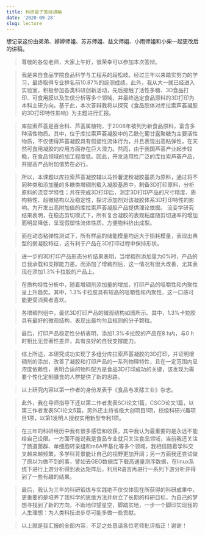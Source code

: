 ```yaml
---
title: 科研苗子答辩讲稿
date: '2020-09-28'
slug: lecture
---
```


想记录这份由弟弟、婷婷师姐、苏苏师姐、益文师姐、小雨师姐和小柴一起更改后的讲稿。

>尊敬的各位老师，大家上午好，很荣幸可以参加本次答辩。

>我是来自食品学院食品科学与工程系的段松岐。经过三年以来踏实努力的学习，最终取得专业排名前10.87%的综测成绩。此外，我从大一就已经进入实验室，积极参加各类科研创新活动，先后接触了活性多糖、3D食品打印、可食用膜以及生信分析等多个领域，并最终选定食品原料的3D打印为本科主研方向。基于此，本次答辩我将以探究《食品胶体对库拉索芦荟凝胶的3D打印特性影响》为主题进行汇报。

>库拉索芦荟是百合科、芦荟属植物，于2008年被列为新食品原料，富含多种活性物质。其中，位于库拉索芦荟凝胶中的乙酰化葡甘露聚糖为主要活性物质，不仅使得芦荟凝胶具有假塑性流体行为，并且表现出高粘弹性，在天然可食用凝胶的应用方面存在巨大潜力。然而，由于我国芦荟产业起步较晚，在食品领域的加工程度低。因此，开发适用性广泛的库拉索芦荟产品，并提高产品附加值势在必行。

>所以，本课题以库拉索芦荟凝胶辅以马铃薯淀粉凝胶基质为原料，通过将不同种类和添加量的多糖类增稠剂载入凝胶基质中，制备3D打印原料，分析原料的流变学特性；并在完成3D打印后，测定3D打印产品的尺寸精度、质构特性、超微结构以及稳定性，探讨添加剂对该凝胶体系3D打印特性的影响。为开发出高附加值的库拉索芦荟凝胶产品提供理论依据。
流变学研究结果表明，在稳态剪切模式下，所有复合凝胶的表观粘度随剪切速率的增加而明显降低，呈现假塑性流体性质，方便物料挤出成型。

>而在动态粘弹性测试下，所有样品的储能模量均远大于损耗模量，表现出典型的弱凝胶特征，这有利于产品在3D打印过程中保持形状。

>进一步的3D打印产品形态分析结果表明，当增稠剂添加量为0%时，产品的自我承载和支撑能力差。而添加了增稠剂后，这一情况有很大改善，尤其表现在添加1.3%卡拉胶的产品上。

>在质构特性分析中，随着增稠剂添加量的增加，打印产品的咀嚼性和内聚性呈上升趋势。其中，1.3%卡拉胶具有较高的咀嚼性和内聚性，这一口感可能更受消费者喜欢。

>各增稠剂组中，最优3D打印产品的微观结构如图所示。其中，1.3%卡拉胶具有最好的微观结构，表现出最均匀且规则的分子颗粒。

>最后，打印产品稳定性分析表明，添加1.3%卡拉胶的产品在8 h内，与0 h时相比无显著性差异，具有良好的自我支撑能力。

>综上所述，本研究成功实现了多组分库拉索芦荟凝胶的3D打印，并证明增稠剂的添加，改善了凝胶和打印产品的一系列物理特性，且在一定范围内呈浓度依赖性，表明合适的物料配方是食品3D打印成功的关键，该发现为需要个性化定制膳食的人群提供了新的思路。

>以上研究内容以第一作者的身份发表于《食品与发酵工业》杂志。

>此外，我在导师指导下还以第二作者发表SCI论文1篇，CSCD论文1篇，以第三作者发表SCI论文5篇。另外还主持省级大创项目1项，校级科研兴趣项目1项，以第1发明人授权实用新型专利1项。

>在三年的科研经历中我有很多感悟和收获，其中我认为最重要的是永远不能给自己设限。一方面不能说我是食品专业就只关注食品领域，当前我还关注了肠道菌群、单细胞转录组和m6A甲基化等多个领域，我相信随着学科交叉越来越频繁，多学科背景能让自己的视野更加开阔；另一方面我还尝试做了原以为做不到的事，譬如去GEO数据库下载高通量测序数据，在linux系统下进行上游分析得到表达矩阵后，利用R语言再进行一系列下游分析并得到了一些有趣的结果。

>最后，我认为三年的科研锻炼与实践绝不仅仅体现在所获得的科研成果中，更重要的是培养了我科学的思维方法并树立了长期的科研目标，为自己的梦想寻找到了新的方向，不断地仰望星空，脚踏实地，一步一个脚印实现我的人生理想：为人类科技进步尽可能多做一些贡献。

>以上就是我汇报的全部内容，不足之处恳请各位老师批评指正！谢谢！
